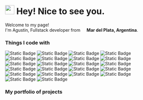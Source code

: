 <h1><img src="https://emojis.slackmojis.com/emojis/images/1531849430/4246/blob-sunglasses.gif?1531849430" width="30"/> Hey! Nice to see you.</h1>

<p>Welcome to my page! </br> I'm Agustin, Fullstack developer from <img src='https://cdn-icons-png.flaticon.com/512/12360/12360151.png' width="13"/> <b>Mar del Plata, Argentina</b>. </p>
<h3>Things I code with</h3>
<p>

<!-- Core Techs (Frameworks and Languages) -->
<img alt="Static Badge" src="https://img.shields.io/badge/React-61DAFB?style=for-the-badge&logo=react&labelColor=grey">
<img alt="Static Badge" src="https://img.shields.io/badge/Nextjs-%23000000?style=for-the-badge&logo=nextdotjs&labelColor=grey">
<img alt="Static Badge" src="https://img.shields.io/badge/Vue-%234FC08D?style=for-the-badge&logo=vuedotjs&labelColor=grey">
<img alt="Static Badge" src="https://img.shields.io/badge/Nuxt-%2300DC82?style-for-the-badge&logo=nuxt&labelColor=grey">
<img alt="Static Badge" src="https://img.shields.io/badge/JavaScript-F7DF1E?style=for-the-badge&logo=javascript&labelColor=grey">
<img alt="Static Badge" src="https://img.shields.io/badge/TypeScript-3178C6?style=for-the-badge&logo=typescript&labelColor=grey">
<img alt="Static Badge" src="https://img.shields.io/badge/HTML-E34F26?style=for-the-badge&logo=html5&labelColor=grey">
<img alt="Static Badge" src="https://img.shields.io/badge/CSS-663399?style=for-the-badge&logo=css3&labelColor=grey">
<img alt="Static Badge" src="https://img.shields.io/badge/TailwindCSS-%2306B6D4?style=for-the-badge&logo=tailwindcss&labelColor=grey">

<!-- Dev Tools -->
<img alt="Static Badge" src="https://img.shields.io/badge/Git-%23F05032?style=for-the-badge&logo=git&labelColor=grey">
<img alt="Static Badge" src="https://img.shields.io/badge/Webpack-%238DD6F9?style=for-the-badge&logo=webpack&labelColor=grey">
<img alt="Static Badge" src="https://img.shields.io/badge/NPM-%23CB3837?style=for-the-badge&logo=npm&labelColor=grey">
<img alt="Static Badge" src="https://img.shields.io/badge/Prettier-%23F7B93E?style=for-the-badge&logo=prettier&labelColor=grey">
<img alt="Static Badge" src="https://img.shields.io/badge/Docker-%232496ED?style=for-the-badge&logo=docker&labelColor=grey">

<!-- Modern Deployment & DevOps -->
<img alt="Static Badge" src="https://img.shields.io/badge/Vercel-%23000000?style=for-the-badge&logo=vercel&labelColor=grey">

<!-- Design and Collab -->
<img alt="Static Badge" src="https://img.shields.io/badge/Figma-%23F24E1E?style=for-the-badge&logo=FIGMA&labelColor=grey">

<!-- Backend and Db's  -->
<img alt="Static Badge" src="https://img.shields.io/badge/Node-%235FA04E?style=for-the-badge&logo=nodedotjs&labelColor=grey">
<img alt="Static Badge" src="https://img.shields.io/badge/Python-3776AB?style=for-the-badge&logo=python&labelColor=grey">
<img alt="Static Badge" src="https://img.shields.io/badge/PostgreSQL-%234169E1?style=for-the-badge&logo=postgresql&labelColor=grey">
<img alt="Static Badge" src="https://img.shields.io/badge/MongoDB-%2347A248?style=for-the-badge&logo=mongodb&labelColor=grey">

<!-- API Tools -->
<img alt="Static Badge" src="https://img.shields.io/badge/Postman-%23FF6C37?style=for-the-badge&logo=postman&labelColor=grey">
<img alt="Static Badge" src="https://img.shields.io/badge/Insomnia-%234000BF?style=for-the-badge&logo=insomnia&labelColor=grey">


  <h3>My portfolio of projects</h3>
<table>
  <tbody>
    <tr>
    </tr>
	  <tr>
    </tr>
    <tr>
    </tr>
  </tbody>
</table>
  
  
  
  
  
  
  
  
  
  
  
  
  
  
  
</p>




